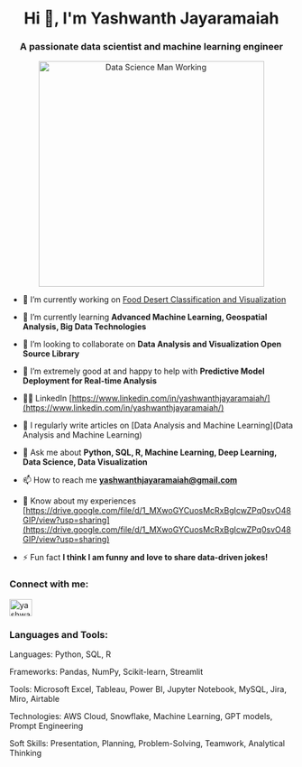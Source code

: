 <h1 align="center">Hi 👋, I'm Yashwanth Jayaramaiah</h1>
<h3 align="center">A passionate data scientist and machine learning engineer</h3>

<div align="center">
  <img src="https://cdn.dribbble.com/users/1162077/screenshots/3848914/programmer.gif" alt="Data Science Man Working" width="400">
</div>

- 🔭 I’m currently working on [Food Desert Classification and Visualization](https://github.com/yashwanth-star/Brooklyn_Food_Desert)

- 🌱 I’m currently learning **Advanced Machine Learning, Geospatial Analysis, Big Data Technologies**

- 👯 I’m looking to collaborate on **Data Analysis and Visualization Open Source Library**

- 🤝 I’m extremely good at and happy to help with **Predictive Model Deployment for Real-time Analysis**

- 👨‍💻 LinkedIn [https://www.linkedin.com/in/yashwanthjayaramaiah/](https://www.linkedin.com/in/yashwanthjayaramaiah/)

- 📝 I regularly write articles on [Data Analysis and Machine Learning](Data Analysis and Machine Learning)

- 💬 Ask me about **Python, SQL, R, Machine Learning, Deep Learning, Data Science, Data Visualization**

- 📫 How to reach me **yashwanthjayaramaiah@gmail.com**

- 📄 Know about my experiences [https://drive.google.com/file/d/1_MXwoGYCuosMcRxBgIcwZPq0svO48GIP/view?usp=sharing](https://drive.google.com/file/d/1_MXwoGYCuosMcRxBgIcwZPq0svO48GIP/view?usp=sharing)

- ⚡ Fun fact **I think I am funny and love to share data-driven jokes!**

<h3 align="left">Connect with me:</h3>
<p align="left">
<a href="https://linkedin.com/in/yashwanth jayaramaiah" target="blank"><img align="center" src="https://raw.githubusercontent.com/rahuldkjain/github-profile-readme-generator/master/src/images/icons/Social/linked-in-alt.svg" alt="yashwanth jayaramaiah" height="30" width="40" /></a>
</p>

<h3 align="left">Languages and Tools:</h3>
<p align="left">
  Languages: Python, SQL, R
</p>
<p align="left">
  Frameworks: Pandas, NumPy, Scikit-learn, Streamlit
</p>
<p align="left">
  Tools: Microsoft Excel, Tableau, Power BI, Jupyter Notebook, MySQL, Jira, Miro, Airtable
</p>
<p align="left">
  Technologies: AWS Cloud, Snowflake, Machine Learning, GPT models, Prompt Engineering
</p>
<p align="left">
  Soft Skills: Presentation, Planning, Problem-Solving, Teamwork, Analytical Thinking
</p>

